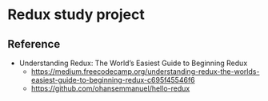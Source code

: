 # Redux study project

## Reference
- Understanding Redux: The World’s Easiest Guide to Beginning Redux
    - https://medium.freecodecamp.org/understanding-redux-the-worlds-easiest-guide-to-beginning-redux-c695f45546f6
    - https://github.com/ohansemmanuel/hello-redux
